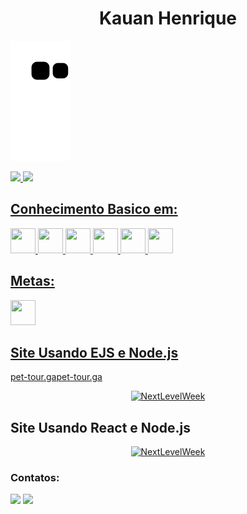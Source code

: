 <h1 align="center">Kauan Henrique</h1>


![Snake animation](https://github.com/PlayerX-000/Kauan_Henrique/blob/output/github-contribution-grid-snake.svg)


<div>
<a href="https://github.com/PlayerX-000">
<img height="180em" src="https://github-readme-stats.vercel.app/api/top-langs/?username=PlayerX-000&layout=compact&langs_count=7&theme=dracula"/>
<img height="180em" src="https://github-readme-stats.vercel.app/api?username=PlayerX-000&show_icons=true&theme=dracula&include_all_commits=true&count_private=true"/>
</div>

  
  
  
  
  ## Conhecimento Basico em:

<img src="https://cdn.jsdelivr.net/gh/devicons/devicon/icons/nodejs/nodejs-original-wordmark.svg" width="40" height="40" />
<img src="https://cdn.jsdelivr.net/gh/devicons/devicon/icons/javascript/javascript-original.svg" width="40" height="40" />
<img src="https://cdn.jsdelivr.net/gh/devicons/devicon/icons/css3/css3-original.svg" width="40" height="40" />
<img src="https://cdn.jsdelivr.net/gh/devicons/devicon/icons/html5/html5-original-wordmark.svg" width="40" height="40" />
<img src="https://cdn.jsdelivr.net/gh/devicons/devicon/icons/react/react-original-wordmark.svg" width="40" height="40" />
<img src="https://cdn.jsdelivr.net/gh/devicons/devicon/icons/nextjs/nextjs-original-wordmark.svg" width="40" height="40" />
  
  ## Metas:
  
  <img src="https://cdn.jsdelivr.net/gh/devicons/devicon/icons/php/php-original.svg" width="40" height="40" />
  
  ## Site Usando EJS e Node.js
<p>pet-tour.ga<a href="http://pet-tour.ga/">pet-tour.ga</a></p>
  <section align="center">
    <a href="https://github.com/PlayerX-000/PetTour">
  <img alt="NextLevelWeek" title="#Site com EJS" src="https://github.com/PlayerX-000/PlayerX-000/blob/main/img/img1.png" width="400" />
    </a>
</section>


  
  ## Site Usando React e Node.js
  <section align="center" >
      <a href="//github.com/PlayerX-000/next-react-node">
  <img alt="NextLevelWeek" title="#Site com React" src="https://github.com/PlayerX-000/PlayerX-000/blob/main/img/img2.jpg" width="400" />
      </a>
  </section>

  
  
  
  ### Contatos:

<div>
<a href = "mailto:kauan.mghenrique@gmail.com"><img src="https://img.shields.io/badge/Gmail-D14836?style=for-the-badge&logo=gmail&logoColor=white" target="_blank"></a>
<a href="https://www.linkedin.com/in/kauan-henrique-38b40b1a7/" target="_blank"><img src="https://img.shields.io/badge/-LinkedIn-%230077B5?style=for-the-badge&logo=linkedin&logoColor=white" target="_blank"></a>   
</div>

